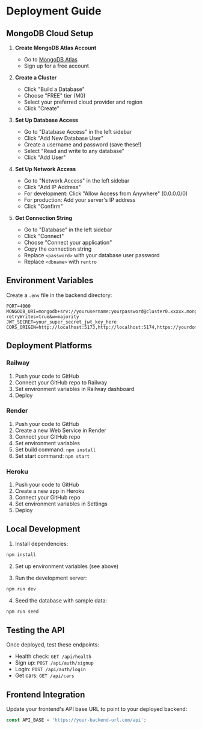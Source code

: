 # Deployment Guide

## MongoDB Cloud Setup

1. **Create MongoDB Atlas Account**
   - Go to [MongoDB Atlas](https://www.mongodb.com/atlas)
   - Sign up for a free account

2. **Create a Cluster**
   - Click "Build a Database"
   - Choose "FREE" tier (M0)
   - Select your preferred cloud provider and region
   - Click "Create"

3. **Set Up Database Access**
   - Go to "Database Access" in the left sidebar
   - Click "Add New Database User"
   - Create a username and password (save these!)
   - Select "Read and write to any database"
   - Click "Add User"

4. **Set Up Network Access**
   - Go to "Network Access" in the left sidebar
   - Click "Add IP Address"
   - For development: Click "Allow Access from Anywhere" (0.0.0.0/0)
   - For production: Add your server's IP address
   - Click "Confirm"

5. **Get Connection String**
   - Go to "Database" in the left sidebar
   - Click "Connect"
   - Choose "Connect your application"
   - Copy the connection string
   - Replace `<password>` with your database user password
   - Replace `<dbname>` with `rentro`

## Environment Variables

Create a `.env` file in the backend directory:

```env
PORT=4000
MONGODB_URI=mongodb+srv://yourusername:yourpassword@cluster0.xxxxx.mongodb.net/rentro?retryWrites=true&w=majority
JWT_SECRET=your_super_secret_jwt_key_here
CORS_ORIGIN=http://localhost:5173,http://localhost:5174,https://yourdomain.com
```

## Deployment Platforms

### Railway
1. Push your code to GitHub
2. Connect your GitHub repo to Railway
3. Set environment variables in Railway dashboard
4. Deploy

### Render
1. Push your code to GitHub
2. Create a new Web Service in Render
3. Connect your GitHub repo
4. Set environment variables
5. Set build command: `npm install`
6. Set start command: `npm start`

### Heroku
1. Push your code to GitHub
2. Create a new app in Heroku
3. Connect your GitHub repo
4. Set environment variables in Settings
5. Deploy

## Local Development

1. Install dependencies:
```bash
npm install
```

2. Set up environment variables (see above)

3. Run the development server:
```bash
npm run dev
```

4. Seed the database with sample data:
```bash
npm run seed
```

## Testing the API

Once deployed, test these endpoints:

- Health check: `GET /api/health`
- Sign up: `POST /api/auth/signup`
- Login: `POST /api/auth/login`
- Get cars: `GET /api/cars`

## Frontend Integration

Update your frontend's API base URL to point to your deployed backend:

```javascript
const API_BASE = 'https://your-backend-url.com/api';
```
